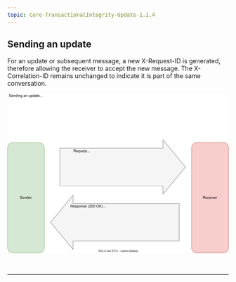 ```yaml
---
topic: Core-TransactionalIntegrity-Update-1.1.4
---
```


## Sending an update

For an update or subsequent message, a new X-Request-ID is generated, therefore allowing the receiver to accept the new message. The X-Correlation-ID remains unchanged to indicate it is part of the same conversation.

![BaRS FHIR API end-to-end process](https://raw.githubusercontent.com/NHSDigital/NHSDigital-FHIR-BookingAndReferrals/main/BaRS-Images/TransactionIntegrity/Sending-An-Update-1.0.0.svg)

<br>
<hr>